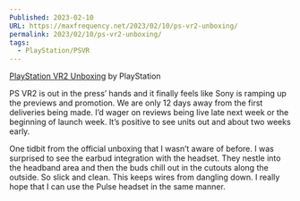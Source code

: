 ```yaml
---
Published: 2023-02-10
URL: https://maxfrequency.net/2023/02/10/ps-vr2-unboxing/
permalink: 2023/02/10/ps-vr2-unboxing/
tags:
  - PlayStation/PSVR
---
```

[PlayStation VR2 Unboxing](https://youtu.be/ZglnMO8kyQ8) by PlayStation

PS VR2 is out in the press’ hands and it finally feels like Sony is ramping up the previews and promotion. We are only 12 days away from the first deliveries being made. I’d wager on reviews being live late next week or the beginning of launch week. It’s positive to see units out and about two weeks early.

One tidbit from the official unboxing that I wasn’t aware of before. I was surprised to see the earbud integration with the headset. They nestle into the headband area and then the buds chill out in the cutouts along the outside. So slick and clean. This keeps wires from dangling down. I really hope that I can use the Pulse headset in the same manner.